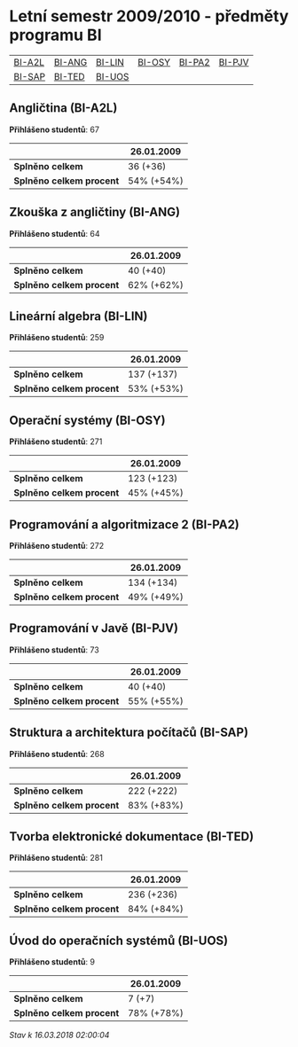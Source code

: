 # Letní semestr 2009/2010 - předměty programu BI


| | | | | | |
|-|-|-|-|-|-|
|[BI-A2L](#angličtina-bi-a2l) | [BI-ANG](#zkouška-z-angličtiny-bi-ang) | [BI-LIN](#lineární-algebra-bi-lin) | [BI-OSY](#operační-systémy-bi-osy) | [BI-PA2](#programování-a-algoritmizace-2-bi-pa2) | [BI-PJV](#programování-v-javě-bi-pjv)|
|[BI-SAP](#struktura-a-architektura-počítačů-bi-sap) | [BI-TED](#tvorba-elektronické-dokumentace-bi-ted) | [BI-UOS](#úvod-do-operačních-systémů-bi-uos)|

        

## Angličtina (BI-A2L)

**Přihlášeno studentů**: 67

|                          |26.01.2009|
|--------------------------|--------------------|
|**Splněno celkem**        |36 (+36)|
|**Splněno celkem procent**|54% (+54%)|

## Zkouška z angličtiny (BI-ANG)

**Přihlášeno studentů**: 64

|                          |26.01.2009|
|--------------------------|--------------------|
|**Splněno celkem**        |40 (+40)|
|**Splněno celkem procent**|62% (+62%)|

## Lineární algebra (BI-LIN)

**Přihlášeno studentů**: 259

|                          |26.01.2009|
|--------------------------|--------------------|
|**Splněno celkem**        |137 (+137)|
|**Splněno celkem procent**|53% (+53%)|

## Operační systémy (BI-OSY)

**Přihlášeno studentů**: 271

|                          |26.01.2009|
|--------------------------|--------------------|
|**Splněno celkem**        |123 (+123)|
|**Splněno celkem procent**|45% (+45%)|

## Programování a algoritmizace 2 (BI-PA2)

**Přihlášeno studentů**: 272

|                          |26.01.2009|
|--------------------------|--------------------|
|**Splněno celkem**        |134 (+134)|
|**Splněno celkem procent**|49% (+49%)|

## Programování v Javě (BI-PJV)

**Přihlášeno studentů**: 73

|                          |26.01.2009|
|--------------------------|--------------------|
|**Splněno celkem**        |40 (+40)|
|**Splněno celkem procent**|55% (+55%)|

## Struktura a architektura počítačů (BI-SAP)

**Přihlášeno studentů**: 268

|                          |26.01.2009|
|--------------------------|--------------------|
|**Splněno celkem**        |222 (+222)|
|**Splněno celkem procent**|83% (+83%)|

## Tvorba elektronické dokumentace (BI-TED)

**Přihlášeno studentů**: 281

|                          |26.01.2009|
|--------------------------|--------------------|
|**Splněno celkem**        |236 (+236)|
|**Splněno celkem procent**|84% (+84%)|

## Úvod do operačních systémů (BI-UOS)

**Přihlášeno studentů**: 9

|                          |26.01.2009|
|--------------------------|--------------------|
|**Splněno celkem**        |7 (+7)|
|**Splněno celkem procent**|78% (+78%)|



*Stav k 16.03.2018 02:00:04*